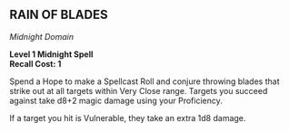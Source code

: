 ## RAIN OF BLADES  
_Midnight Domain_

**Level 1 Midnight Spell**  
**Recall Cost: 1**  

Spend a Hope to make a Spellcast Roll and conjure throwing blades that strike out at all targets within Very Close range. Targets you succeed against take d8+2 magic damage using your Proficiency.  

If a target you hit is Vulnerable, they take an extra 1d8 damage.

